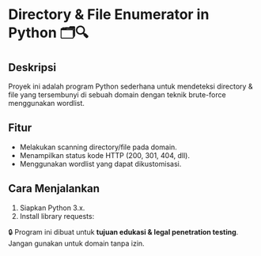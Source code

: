 # Directory & File Enumerator in Python 🗂️🔍

## Deskripsi
Proyek ini adalah program Python sederhana untuk mendeteksi directory & file yang tersembunyi di sebuah domain dengan teknik brute-force menggunakan wordlist.

## Fitur
- Melakukan scanning directory/file pada domain.
- Menampilkan status kode HTTP (200, 301, 404, dll).
- Menggunakan wordlist yang dapat dikustomisasi.

## Cara Menjalankan
1. Siapkan Python 3.x.
2. Install library requests:

🔒 Program ini dibuat untuk **tujuan edukasi & legal penetration testing**. Jangan gunakan untuk domain tanpa izin.

